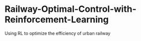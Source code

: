 # Railway-Optimal-Control-with-Reinforcement-Learning
Using RL to optimize the efficiency of urban railway 
